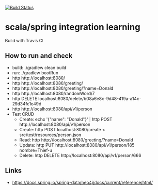 [![Build Status](https://travis-ci.org/butcherless/scala.svg?branch=master)](https://travis-ci.org/butcherless/scala/spring-scala)

# scala/spring integration learning

Build with Travis CI

## How to run and check

- build: ./gradlew clean build
- run: ./gradlew bootRun
- http http://localhost:8080/
- http http://localhost:8080/greeting/
- http http://localhost:8080/greeting/?name=Donald
- http http://localhost:8080/randomWord/7
- http DELETE localhost:8080/delete/b08a6e8c-9d48-419a-a14c-29d34fc1c49d
- http http://localhost:8080/api/v1/person
- Test CRUD
  - Create: echo '{"name": "Donald"}' | http POST http://localhost:8080/api/v1/person
  - Create: http POST localhost:8080/create < src/test/resources/person.json
  - Read: http http://localhost:8080/greeting/?name=Donald
  - Update: http PUT http://localhost:8080/api/v1/person/185 nombre=Thief-u 
  - Delete: http DELETE http://localhost:8080/api/v1/person/666
 

## Links

- https://docs.spring.io/spring-data/neo4j/docs/current/reference/html/
